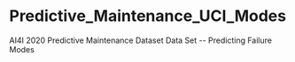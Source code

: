 # Predictive_Maintenance_UCI_Modes
AI4I 2020 Predictive Maintenance Dataset Data Set -- Predicting Failure Modes
